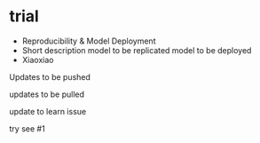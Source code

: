 # trial

- Reproducibility & Model Deployment
- Short description model to be replicated model to be deployed
- Xiaoxiao

Updates to be pushed

updates to be pulled

update to learn issue 

try see #1 